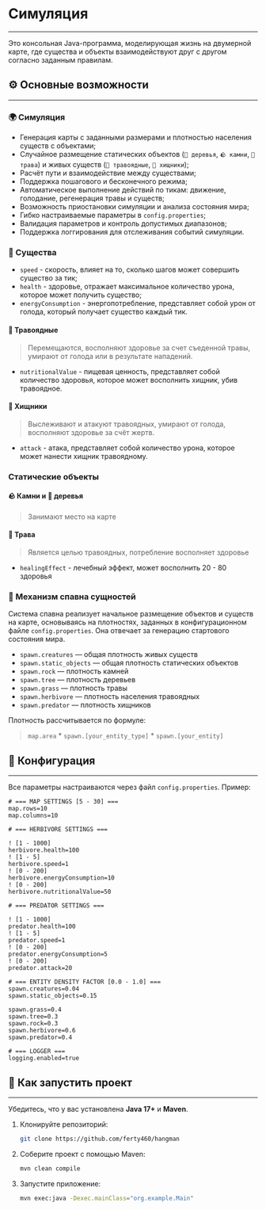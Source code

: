 # Симуляция

---

Это консольная Java-программа, моделирующая жизнь на двумерной карте,
где существа и объекты взаимодействуют друг с другом согласно заданным правилам.

## ⚙️ Основные возможности

---

### 🌍 Симуляция

- Генерация карты с заданными размерами и плотностью населения существ с объектами;
- Случайное размещение статических объектов (`🌳 деревья`, `🪨 камни`, `🌿 трава`) и живых существ (`🦌 травоядные`, `🦁 хищники`);
- Расчёт пути и взаимодействие между существами;
- Поддержка пошагового и бесконечного режима;
- Автоматическое выполнение действий по тикам: движение, голодание, регенерация травы и существ;
- Возможность приостановки симуляции и анализа состояния мира;
- Гибко настраиваемые параметры в `config.properties`;
- Валидация параметров и контроль допустимых диапазонов;
- Поддержка логгирования для отслеживания событий симуляции.

### 🧬 Существа

- `speed` - скорость, влияет на то, сколько шагов может совершить существо за тик;
- `health` - здоровье, отражает максимальное количество урона, которое может получить существо;
- `energyConsumption` - энергопотребление, представляет собой урон от голода, который получает существо каждый тик.

#### 🦌 Травоядные 

> Перемещаются, восполняют здоровье за счет съеденной травы, умирают от голода или в результате нападений.

- `nutritionalValue` - пищевая ценность, представляет собой количество здоровья, которое может восполнить хищник, убив травоядное.

#### 🦁 Хищники

> Выслеживают и атакуют травоядных, умирают от голода, восполняют здоровье за счёт жертв.

- `attack` - атака, представляет собой количество урона, которое может нанести хищник травоядному.

### Статические объекты

#### 🪨 Камни и 🌳 деревья

> Занимают место на карте

#### 🌿 Трава

> Является целью травоядных, потребление восполняет здоровье

- `healingEffect` - лечебный эффект, может восполнить 20 - 80 здоровья

### 🐣 Механизм спавна сущностей

Система спавна реализует начальное размещение объектов и существ на карте, основываясь на плотностях, заданных в конфигурационном файле `config.properties`. Она отвечает за генерацию стартового состояния мира.

- `spawn.creatures` — общая плотность живых существ
- `spawn.static_objects` — общая плотность статических объектов
- `spawn.rock` — плотность камней
- `spawn.tree` — плотность деревьев
- `spawn.grass` — плотность травы
- `spawn.herbivore` — плотность населения травоядных
- `spawn.predator` — плотность хищников

Плотность рассчитывается по формуле:  
> `map.area` * `spawn.[your_entity_type]` * `spawn.[your_entity]`

## 🧾 Конфигурация

---

Все параметры настраиваются через файл `config.properties`. Пример:

   ```properties
   # === MAP SETTINGS [5 - 30] ===
   map.rows=10
   map.columns=10
   
   # === HERBIVORE SETTINGS ===
   
   ! [1 - 1000]
   herbivore.health=100
   ! [1 - 5]
   herbivore.speed=1
   ! [0 - 200]
   herbivore.energyConsumption=10
   ! [0 - 200]
   herbivore.nutritionalValue=50
   
   # === PREDATOR SETTINGS ===
   
   ! [1 - 1000]
   predator.health=100
   ! [1 - 5]
   predator.speed=1
   ! [0 - 200]
   predator.energyConsumption=5
   ! [0 - 200]
   predator.attack=20
   
   # === ENTITY DENSITY FACTOR [0.0 - 1.0] ===
   spawn.creatures=0.04
   spawn.static_objects=0.15
   
   spawn.grass=0.4
   spawn.tree=0.3
   spawn.rock=0.3
   spawn.herbivore=0.6
   spawn.predator=0.4
   
   # === LOGGER ===
   logging.enabled=true
   ```

## 🚀 Как запустить проект

---

Убедитесь, что у вас установлена **Java 17+** и **Maven**.

1. Клонируйте репозиторий:

   ```bash
   git clone https://github.com/ferty460/hangman
   ```

2. Соберите проект с помощью Maven:

   ```bash
   mvn clean compile
   ```

3. Запустите приложение:

   ```bash
   mvn exec:java -Dexec.mainClass="org.example.Main"
   ```